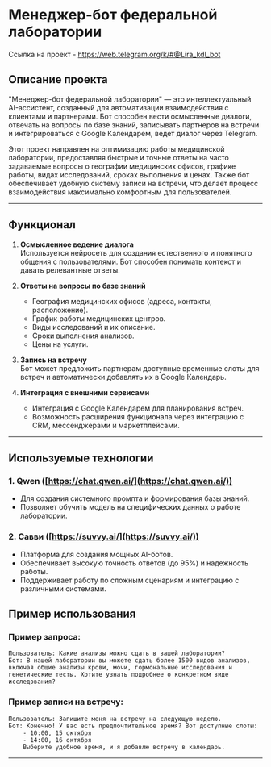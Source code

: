 # Менеджер-бот федеральной лаборатории
Ссылка на проект - https://web.telegram.org/k/#@Lira_kdl_bot

## Описание проекта

"Менеджер-бот федеральной лаборатории" — это интеллектуальный AI-ассистент, созданный для автоматизации взаимодействия с клиентами и партнерами. Бот способен вести осмысленные диалоги, отвечать на вопросы по базе знаний, записывать партнеров на встречи и интегрироваться с Google Календарем, ведет диалог через Telegram.

Этот проект направлен на оптимизацию работы медицинской лаборатории, предоставляя быстрые и точные ответы на часто задаваемые вопросы о географии медицинских офисов, графике работы, видах исследований, сроках выполнения и ценах. Также бот обеспечивает удобную систему записи на встречи, что делает процесс взаимодействия максимально комфортным для пользователей.

---

## Функционал

1. **Осмысленное ведение диалога**  
   Используется нейросеть для создания естественного и понятного общения с пользователями. Бот способен понимать контекст и давать релевантные ответы.

2. **Ответы на вопросы по базе знаний**  
   - География медицинских офисов (адреса, контакты, расположение).  
   - График работы медицинских центров.  
   - Виды исследований и их описание.  
   - Сроки выполнения анализов.  
   - Цены на услуги.  

3. **Запись на встречу**  
   Бот может предложить партнерам доступные временные слоты для встреч и автоматически добавлять их в Google Календарь.

4. **Интеграция с внешними сервисами**  
   - Интеграция с Google Календарем для планирования встреч.  
   - Возможность расширения функционала через интеграцию с CRM, мессенджерами и маркетплейсами.

---

## Используемые технологии

### 1. Qwen ([https://chat.qwen.ai/](https://chat.qwen.ai/))
   - Для создания системного промпта и формирования базы знаний.  
   - Позволяет обучить модель на специфических данных о работе лаборатории.  

### 2. Савви ([https://suvvy.ai/](https://suvvy.ai/))
   - Платформа для создания мощных AI-ботов.  
   - Обеспечивает высокую точность ответов (до 95%) и надежность работы.  
   - Поддерживает работу по сложным сценариям и интеграцию с различными системами.


## Пример использования

### Пример запроса:
```
Пользователь: Какие анализы можно сдать в вашей лаборатории?
Бот: В нашей лаборатории вы можете сдать более 1500 видов анализов, включая общие анализы крови, мочи, гормональные исследования и генетические тесты. Хотите узнать подробнее о конкретном виде исследования?
```

### Пример записи на встречу:
```
Пользователь: Запишите меня на встречу на следующую неделю.
Бот: Конечно! У вас есть предпочтительное время? Вот доступные слоты:  
    - 10:00, 15 октября  
    - 14:00, 16 октября  
    Выберите удобное время, и я добавлю встречу в календарь.
```

---

